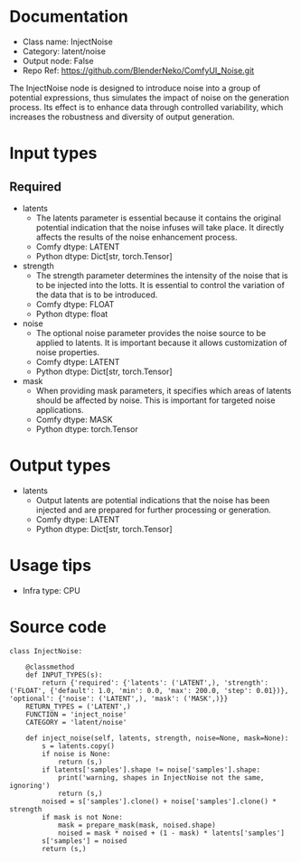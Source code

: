 # Documentation
- Class name: InjectNoise
- Category: latent/noise
- Output node: False
- Repo Ref: https://github.com/BlenderNeko/ComfyUI_Noise.git

The InjectNoise node is designed to introduce noise into a group of potential expressions, thus simulates the impact of noise on the generation process. Its effect is to enhance data through controlled variability, which increases the robustness and diversity of output generation.

# Input types
## Required
- latents
    - The latents parameter is essential because it contains the original potential indication that the noise infuses will take place. It directly affects the results of the noise enhancement process.
    - Comfy dtype: LATENT
    - Python dtype: Dict[str, torch.Tensor]
- strength
    - The strength parameter determines the intensity of the noise that is to be injected into the lotts. It is essential to control the variation of the data that is to be introduced.
    - Comfy dtype: FLOAT
    - Python dtype: float
- noise
    - The optional noise parameter provides the noise source to be applied to latents. It is important because it allows customization of noise properties.
    - Comfy dtype: LATENT
    - Python dtype: Dict[str, torch.Tensor]
- mask
    - When providing mask parameters, it specifies which areas of latents should be affected by noise. This is important for targeted noise applications.
    - Comfy dtype: MASK
    - Python dtype: torch.Tensor

# Output types
- latents
    - Output latents are potential indications that the noise has been injected and are prepared for further processing or generation.
    - Comfy dtype: LATENT
    - Python dtype: Dict[str, torch.Tensor]

# Usage tips
- Infra type: CPU

# Source code
```
class InjectNoise:

    @classmethod
    def INPUT_TYPES(s):
        return {'required': {'latents': ('LATENT',), 'strength': ('FLOAT', {'default': 1.0, 'min': 0.0, 'max': 200.0, 'step': 0.01})}, 'optional': {'noise': ('LATENT',), 'mask': ('MASK',)}}
    RETURN_TYPES = ('LATENT',)
    FUNCTION = 'inject_noise'
    CATEGORY = 'latent/noise'

    def inject_noise(self, latents, strength, noise=None, mask=None):
        s = latents.copy()
        if noise is None:
            return (s,)
        if latents['samples'].shape != noise['samples'].shape:
            print('warning, shapes in InjectNoise not the same, ignoring')
            return (s,)
        noised = s['samples'].clone() + noise['samples'].clone() * strength
        if mask is not None:
            mask = prepare_mask(mask, noised.shape)
            noised = mask * noised + (1 - mask) * latents['samples']
        s['samples'] = noised
        return (s,)
```